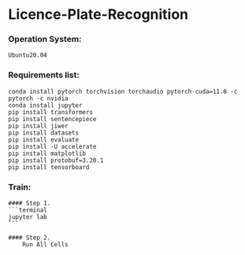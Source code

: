 # Licence-Plate-Recognition
### Operation System:
    Ubuntu20.04

### Requirements list:
```terminal
conda install pytorch torchvision torchaudio pytorch-cuda=11.8 -c pytorch -c nvidia
conda install jupyter
pip install transformers
pip install sentencepiece
pip install jiwer
pip install datasets
pip install evaluate
pip install -U accelerate
pip install matplotlib
pip install protobuf=3.20.1
pip install tensorboard
```

### Train:
    #### Step 1.
    ```terminal
    jupyter lab
    ```
    
    #### Step 2.
        Run All Cells
